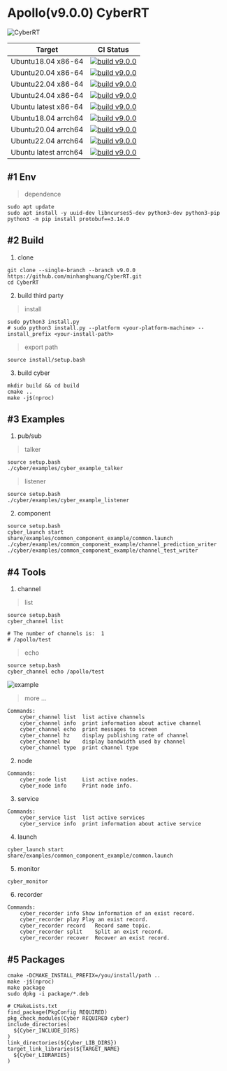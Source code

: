 # Apollo(v9.0.0) CyberRT

![CyberRT](./docs/CyberRT.gif)

| Target        |  CI Status  |
| ------------- | :-----:|
| Ubuntu18.04 x86-64   | [![build v9.0.0](https://github.com/minhanghuang/CyberRT/actions/workflows/ubuntu18-v9.0.0-build.yaml/badge.svg?branch=v9.0.0)](https://github.com/minhanghuang/CyberRT/actions/workflows/ubuntu18-v9.0.0-build.yaml) |
| Ubuntu20.04 x86-64  | [![build v9.0.0](https://github.com/minhanghuang/CyberRT/actions/workflows/ubuntu20-v9.0.0-build.yaml/badge.svg?branch=v9.0.0)](https://github.com/minhanghuang/CyberRT/actions/workflows/ubuntu20-v9.0.0-build.yaml) |
| Ubuntu22.04 x86-64  | [![build v9.0.0](https://github.com/minhanghuang/CyberRT/actions/workflows/ubuntu22-v9.0.0-build.yaml/badge.svg?branch=v9.0.0)](https://github.com/minhanghuang/CyberRT/actions/workflows/ubuntu22-v9.0.0-build.yaml) |
| Ubuntu24.04 x86-64  | [![build v9.0.0](https://github.com/minhanghuang/CyberRT/actions/workflows/ubuntu24-v9.0.0-build.yaml/badge.svg?branch=v9.0.0)](https://github.com/minhanghuang/CyberRT/actions/workflows/ubuntu24-v9.0.0-build.yaml) |
| Ubuntu latest x86-64  | [![build v9.0.0](https://github.com/minhanghuang/CyberRT/actions/workflows/ubuntu-latest-v9.0.0-build.yaml/badge.svg?branch=v9.0.0)](https://github.com/minhanghuang/CyberRT/actions/workflows/ubuntu-latest-v9.0.0-build.yaml) |
| Ubuntu18.04 arrch64 | [![build v9.0.0](https://github.com/minhanghuang/CyberRT/actions/workflows/ubuntu18-arrch64-v9.0.0-build.yaml/badge.svg?branch=v9.0.0)](https://github.com/minhanghuang/CyberRT/actions/workflows/ubuntu18-arrch64-v9.0.0-build.yaml) |
| Ubuntu20.04  arrch64 | [![build v9.0.0](https://github.com/minhanghuang/CyberRT/actions/workflows/ubuntu20-arrch64-v9.0.0-build.yaml/badge.svg?branch=v9.0.0)](https://github.com/minhanghuang/CyberRT/actions/workflows/ubuntu20-arrch64-v9.0.0-build.yaml) |
| Ubuntu22.04 arrch64 | [![build v9.0.0](https://github.com/minhanghuang/CyberRT/actions/workflows/ubuntu22-arrch64-v9.0.0-build.yaml/badge.svg?branch=v9.0.0)](https://github.com/minhanghuang/CyberRT/actions/workflows/ubuntu22-arrch64-v9.0.0-build.yaml) |
| Ubuntu latest arrch64 | [![build v9.0.0](https://github.com/minhanghuang/CyberRT/actions/workflows/ubuntu-latest-arrch64-v9.0.0-build.yaml/badge.svg?branch=v9.0.0)](https://github.com/minhanghuang/CyberRT/actions/workflows/ubuntu-latest-arrch64-v9.0.0-build.yaml) |

## #1 Env

> dependence

```shell
sudo apt update
sudo apt install -y uuid-dev libncurses5-dev python3-dev python3-pip
python3 -m pip install protobuf==3.14.0
```

## #2 Build

1. clone

```shell
git clone --single-branch --branch v9.0.0 https://github.com/minhanghuang/CyberRT.git
cd CyberRT
```

2. build third party

> install

```shell
sudo python3 install.py
# sudo python3 install.py --platform <your-platform-machine> --install_prefix <your-install-path>
```

> export path

```shell
source install/setup.bash
```

3. build cyber

```shell
mkdir build && cd build
cmake ..
make -j$(nproc)
```

## #3 Examples

1. pub/sub

> talker

```shell
source setup.bash
./cyber/examples/cyber_example_talker
```
> listener

```shell
source setup.bash
./cyber/examples/cyber_example_listener
```

2. component

```shell
source setup.bash
cyber_launch start share/examples/common_component_example/common.launch
./cyber/examples/common_component_example/channel_prediction_writer
./cyber/examples/common_component_example/channel_test_writer
```

## #4 Tools

1. channel

> list

```shell
source setup.bash
cyber_channel list

# The number of channels is:  1
# /apollo/test
```

> echo
```shell
source setup.bash
cyber_channel echo /apollo/test
```
![example](docs/cyber_echo.png)

> more ...

```shell
Commands:
	cyber_channel list	list active channels
	cyber_channel info	print information about active channel
	cyber_channel echo	print messages to screen
	cyber_channel hz	display publishing rate of channel
	cyber_channel bw	display bandwidth used by channel
	cyber_channel type	print channel type
```

2. node

```shell
Commands:
	cyber_node list 	List active nodes.
	cyber_node info 	Print node info.
```

3. service

```shell
Commands:
	cyber_service list	list active services
	cyber_service info	print information about active service
```

4. launch

```shell
cyber_launch start share/examples/common_component_example/common.launch
```

5. monitor

```shell
cyber_monitor
```

6. recorder

```shell
Commands:
  	cyber_recorder info	Show information of an exist record.
	cyber_recorder play	Play an exist record.
	cyber_recorder record	Record same topic.
	cyber_recorder split	Split an exist record.
	cyber_recorder recover	Recover an exist record.
```

## #5 Packages

```shell
cmake -DCMAKE_INSTALL_PREFIX=/you/install/path ..
make -j$(nproc)
make package
sudo dpkg -i package/*.deb
```

```
# CMakeLists.txt
find_package(PkgConfig REQUIRED)
pkg_check_modules(Cyber REQUIRED cyber)
include_directories(
  ${Cyber_INCLUDE_DIRS}
)
link_directories(${Cyber_LIB_DIRS})
target_link_libraries(${TARGET_NAME}
  ${Cyber_LIBRARIES}
)
```
